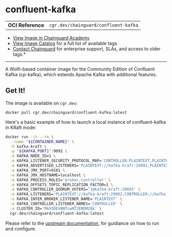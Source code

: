 <!--monopod:start-->
# confluent-kafka
| | |
| - | - |
| **OCI Reference** | `cgr.dev/chainguard/confluent-kafka` |


* [View Image in Chainguard Academy](https://edu.chainguard.dev/chainguard/chainguard-images/reference/confluent-kafka/overview/)
* [View Image Catalog](https://console.enforce.dev/images/catalog) for a full list of available tags.
* [Contact Chainguard](https://www.chainguard.dev/chainguard-images) for enterprise support, SLAs, and access to older tags.*

---
<!--monopod:end-->

<!--overview:start-->
A Wolfi-based container image for the Community Edition of Confluent Kafka (cp-kafka), which extends Apache Kafka with additional features.
<!--overview:end-->

<!--getting:start-->
## Get It!
The image is available on `cgr.dev`:

```
docker pull cgr.dev/chainguard/confluent-kafka:latest
```
<!--getting:end-->

<!--body:start-->
Here's a basic example of how to launch a local instance of confluent-kafka in
KRaft mode:

```bash
docker run -it --rm \
  --name "${CONTAINER_NAME}" \
  -h kafka-kraft \
  -p "${KAFKA_PORT}":9092 \
  -e KAFKA_NODE_ID=1 \
  -e KAFKA_LISTENER_SECURITY_PROTOCOL_MAP='CONTROLLER:PLAINTEXT,PLAINTEXT:PLAINTEXT,PLAINTEXT_HOST:PLAINTEXT' \
  -e KAFKA_ADVERTISED_LISTENERS='PLAINTEXT://kafka-kraft:29092,PLAINTEXT_HOST://localhost:9092' \
  -e KAFKA_JMX_PORT=9101 \
  -e KAFKA_JMX_HOSTNAME=localhost \
  -e KAFKA_PROCESS_ROLES='broker,controller' \
  -e KAFKA_OFFSETS_TOPIC_REPLICATION_FACTOR=1 \
  -e KAFKA_CONTROLLER_QUORUM_VOTERS='1@kafka-kraft:29093' \
  -e KAFKA_LISTENERS='PLAINTEXT://kafka-kraft:29092,CONTROLLER://kafka-kraft:29093,PLAINTEXT_HOST://0.0.0.0:9092' \
  -e KAFKA_INTER_BROKER_LISTENER_NAME='PLAINTEXT' \
  -e KAFKA_CONTROLLER_LISTENER_NAMES='CONTROLLER' \
  -e CLUSTER_ID='MkU3OEVBNTcwNTJENDM2Qk' \
  cgr.dev/chainguard/confluent-kafka:latest
```

Please refer to the [upstream documentation](https://docs.confluent.io/platform/current/installation/docker/installation.html), for guidiance on how to run and configure.
<!--body:end-->
